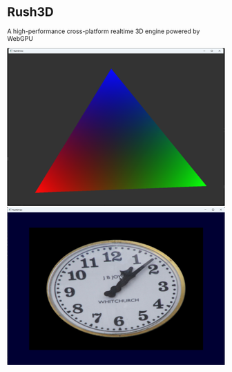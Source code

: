 # Rush3D
A high-performance cross-platform realtime 3D engine powered by WebGPU

![image](docs/images/triangle_demo.png)
![image](docs/images/texture_demo.png)



